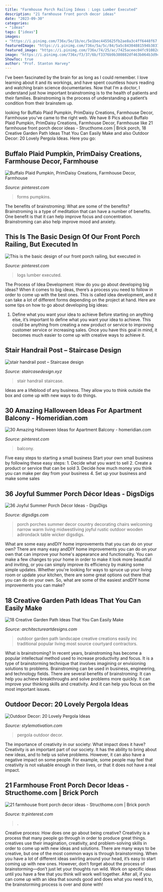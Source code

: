 ```yaml
---
title: "Farmhouse Porch Railing Ideas : Logs Lumber Executed"
description: "21 farmhouse front porch decor ideas"
date: "2023-09-30"
categories:
- "ideas"
tags: ["ideas"]
images:
- "https://i.pinimg.com/736x/5e/1b/ec/5e1bec4455625fb2ae8a3c4ff6448f67.jpg"
featuredImage: "https://i.pinimg.com/736x/5a/5c/84/5a5c84304881594b3837b91faa2f27ef.jpg"
featured_image: "https://i.pinimg.com/736x/74/25/ac/7425aceec04fc91082de5d44e860f56a.jpg"
image: "https://i.pinimg.com/736x/f3/37/6b/f3376b9b380882df463b064b3d9c301a.jpg"
ShowToc: true
author: "Prof. Stanton Harvey"
---
```



I’ve been fascinated by the brain for as long as I could remember. I love learning about it and its workings, and have spent countless hours reading and watching brain science documentaries. Now that I’m a doctor, I understand just how important brainstroming is to the health of patients and their families. Brainstroming is the process of understanding a patient’s condition from their brainstem up.

	

		
looking for Buffalo Plaid Pumpkin, PrimDaisy Creations, Farmhouse Decor, Farmhouse you've came to the right web. We have 8 Pics about Buffalo Plaid Pumpkin, PrimDaisy Creations, Farmhouse Decor, Farmhouse like 21 farmhouse front porch decor ideas - Structhome.com | Brick porch, 18 Creative Garden Path Ideas That You Can Easily Make and also Outdoor Decor: 20 Lovely Pergola Ideas. Here you go:
		
    
## Buffalo Plaid Pumpkin, PrimDaisy Creations, Farmhouse Decor, Farmhouse

<img loading=lazy src="https://i.pinimg.com/736x/5e/1b/ec/5e1bec4455625fb2ae8a3c4ff6448f67.jpg" onerror="this.onerror=null;this.src='https://tse2.mm.bing.net/th?id=OIP._XkbY1iINU_7bJOakqgz7AHaJ3&amp;pid=15.1';" alt="Buffalo Plaid Pumpkin, PrimDaisy Creations, Farmhouse Decor, Farmhouse">

_Source: pinterest.com_

>forms pumpkins. 

	

The benefits of brainstroming: What are some of the benefits?
Brainstroming is a type of meditation that can have a number of benefits. One benefit is that it can help improve focus and concentration. Brainstroming can also help improve mood and anxiety.

    
## This Is The Basic Design Of Our Front Porch Railing, But Executed In

<img loading=lazy src="https://i.pinimg.com/736x/5a/5c/84/5a5c84304881594b3837b91faa2f27ef.jpg" onerror="this.onerror=null;this.src='https://tse1.mm.bing.net/th?id=OIP.2nFDPZ6EsTUlvWc6amqRKwHaLF&amp;pid=15.1';" alt="This is the basic design of our front porch railing, but executed in">

_Source: pinterest.com_

>logs lumber executed. 

	

The Process of Idea Development: How do you go about developing big ideas?
When it comes to big ideas, there’s a process you need to follow in order to come up with the best ones. This is called idea development, and it can take a lot of different forms depending on the project at hand. Here are some tips on how to go about developing big ideas:
1. Define what you want your idea to achieve 
Before starting on anything else, it’s important to define what you want your idea to achieve. This could be anything from creating a new product or service to improving customer service or increasing sales. Once you have this goal in mind, it becomes much easier to come up with creative ways to achieve it.

    
## Stair Handrail Post – Staircase Design

<img loading=lazy src="http://staircasedesign.xyz/wp-content/uploads/2017/05/stair-handrail-post_0.jpg" onerror="this.onerror=null;this.src='https://tse1.mm.bing.net/th?id=OIP.sOmSbWsSJVcUynqr_jQrRQHaJ3&amp;pid=15.1';" alt="stair handrail post – Staircase design">

_Source: staircasedesign.xyz_

>stair handrail staircase. 

	

Ideas are a lifeblood of any business. They allow you to think outside the box and come up with new ways to do things.

    
## 30 Amazing Halloween Ideas For Apartment Balcony - Homeridian.com

<img loading=lazy src="https://i.pinimg.com/736x/74/25/ac/7425aceec04fc91082de5d44e860f56a.jpg" onerror="this.onerror=null;this.src='https://tse2.mm.bing.net/th?id=OIP.hetTYhody-TBweQuARrl6gHaJ3&amp;pid=15.1';" alt="30 Amazing Halloween Ideas for Apartment Balcony - homeridian.com">

_Source: pinterest.com_

>balcony. 

	

Five easy steps to starting a small business
Start your own small business by following these easy steps: 1. Decide what you want to sell 2. Create a product or service that can be sold 3. Decide how much money you think you can make per day from your business 4. Set up your business and make some sales 
    
## 36 Joyful Summer Porch Décor Ideas - DigsDigs

<img loading=lazy src="http://www.digsdigs.com/photos/joyful-summer-porch-decor-ideas-33.jpg" onerror="this.onerror=null;this.src='https://tse1.mm.bing.net/th?id=OIP.rGztzf3oE1cAK_uHscaOKAHaJ4&amp;pid=15.1';" alt="36 Joyful Summer Porch Décor Ideas - DigsDigs">

_Source: digsdigs.com_

>porch porches summer decor country decorating chairs welcoming narrow warm living midwestliving joyful rustic outdoor wooden adirondack table wicker digsdigs. 

	

What are some easy andDIY home improvements that you can do on your own?
There are many easy andDIY home improvements you can do on your own that can improve your home's appearance and functionality. You can make a few changes to your home in order to make it look more beautiful and inviting, or you can simply improve its efficiency by making some simple updates. Whether you're looking for ways to spruce up your living room or update your kitchen, there are some great options out there that you can do on your own. So, what are some of the easiest andDIY home improvements you can make?

    
## 18 Creative Garden Path Ideas That You Can Easily Make

<img loading=lazy src="https://www.architectureartdesigns.com/wp-content/uploads/2016/05/15-26.jpg" onerror="this.onerror=null;this.src='https://tse1.mm.bing.net/th?id=OIP.ueSQQuQLIh37RHg3r7bC_gHaJ4&amp;pid=15.1';" alt="18 Creative Garden Path Ideas That You Can Easily Make">

_Source: architectureartdesigns.com_

>outdoor garden path landscape creative creations easily inc traditional popular living most source courtyard contractors. 

	

What is brainstroming?
In recent years, brainstroming has become a popular intellectual method used to increase productivity and focus. It is a type of brainstorming technique that involves imagining or envisioning solutions to problems. Brainstroming can be used in business, engineering, and technology fields.
There are several benefits of brainstroming: It can help you achieve breakthroughs and solve problems more quickly. It can improve your thinking skills and creativity. And it can help you focus on the most important issues.

    
## Outdoor Decor: 20 Lovely Pergola Ideas

<img loading=lazy src="https://stylemotivation.com/wp-content/uploads/2020/02/28-pergola-ideas-homebnc.jpg" onerror="this.onerror=null;this.src='https://tse3.mm.bing.net/th?id=OIP.DBMP2SBO6nAo3XWTxbFdlgHaLH&amp;pid=15.1';" alt="Outdoor Decor: 20 Lovely Pergola Ideas">

_Source: stylemotivation.com_

>pergola outdoor decor. 

	

The importance of creativity in our society: What impact does it have?
Creativity is an important part of our society. It has the ability to bring about new ideas, and to help us solve problems. However, it can also have a negative impact on some people. For example, some people may feel that creativity is not valuable enough in their lives, or that it does not have a real impact.

    
## 21 Farmhouse Front Porch Decor Ideas - Structhome.com | Brick Porch

<img loading=lazy src="https://i.pinimg.com/736x/f3/37/6b/f3376b9b380882df463b064b3d9c301a.jpg" onerror="this.onerror=null;this.src='https://tse4.mm.bing.net/th?id=OIP.wVQVH6poJolK9UgLATLEeQHaK9&amp;pid=15.1';" alt="21 farmhouse front porch decor ideas - Structhome.com | Brick porch">

_Source: tr.pinterest.com_

>. 

	

Creative process: How does one go about being creative?
Creativity is a process that many people go through in order to produce great things. creatives use their imagination, creativity, and problem-solving skills in order to come up with new ideas and solutions. There are many ways to be creative, but one of the most common ways is through brainstorming. When you have a lot of different ideas swirling around your head, it’s easy to start coming up with new ones. However, don’t forget about the process of brainstorming—don’t just let your thoughts run wild. Work on specific ideas until you have a few that you think will work well together. After all, if you can come up with an idea that sounds good and does what you need it to, the brainstorming process is over and done with!

